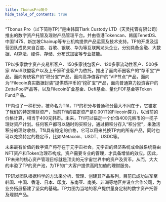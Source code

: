 ```yaml
---
title: TbonusPro简介
hide_table_of_contents: true
---
```



“Tbonus Pro（以下简称TP）”是由韩国Tlark Custody LTD（天灵托管有限公司）推出的数字资产托管及理财产品管理平台。并由香港Tokencan、韩国TenetDS、中国1475、新加坡Chainup等专业机构提供产品运营及技术支持。TP的开发及运营团队成员来自百度、谷歌、银联、华为等互联网龙头企业，分别具备金融、大数据、AI算法、硬件、存储、分布式加密等专业技能。

TP以多家数字资产交易所客户、150多家钱包客户、120多家流动性客户、500多家 WaaS联盟客户以及上千家矿业客户为依托，推出了面向币圈客户的“存币宝”产品，面向传统客户的“积分宝”产品，面向高净值客户的“VIP节点”产品，面向为“Filecoin真实数据封装”提供质押币的“挖矿宝”产品，面向普通算力投资客户的ZettaPool产品等，以及Filecoin矿业基金、Defi基金、量化FOF基金等Token Fund产品。

TP内设了一种积分，被命名为Tfil，TP的积分与普通积分最大不同在于，它锚定了我们的特定理财资产，当前Tfil的锚定资产是0.001T的Filecoin算力，以当前的价格计算，相当于400元韩币。未来，Tfil可以锚定一个价值400元韩币的一揽子理财资产计划。任何客户都可以随时购买积分，通过把积分存入“积分宝”，来激活积分的理财收益。Tfil具有稳定的价格，它可以用来兑换TP内的所有产品，同时也可以兑换特定的稳定币，比如Metacoin、USDT、USDC等。

未来最有价值的数字资产将存在于元宇宙社会。元宇宙的经济系统或金融系统将由NFT资产和Token治理币构成，资产需要专业的管理，才具备增值的效应。因此，TP未来的核心资产管理目标就是顶尖的元宇宙世界中的资产及货币，从而，大大的丰盈了TP的资产池，为TP的广大客户提供高附加值的理财服务。

TP研发团队根据科学的方法来分析、管理、创建其产品系列，目前已成功进军至韩国、中国、香港、日本、印度、东南亚、南美、非洲等地区并设立合作公司，为业务拓展搭建了坚实的基础。TP力图为当地的客户提供量身定制的数字资产托管及理财产品。